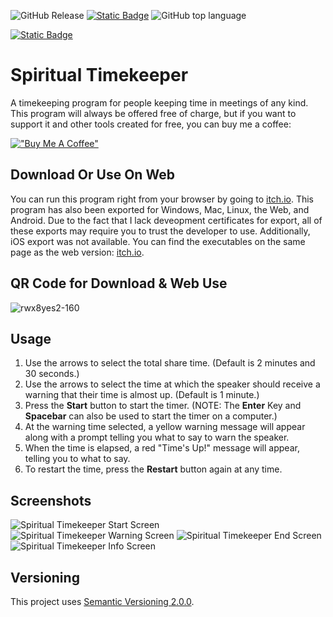 ![GitHub Release](https://img.shields.io/github/v/release/dragonforge-dev/spiritual_timekeeper?style=plastic) [![Static Badge](https://img.shields.io/badge/Godot%20Engine-4.2-blue?style=plastic&logo=godotengine)](https://godotengine.org/) ![GitHub top language](https://img.shields.io/github/languages/top/dragonforge-dev/spiritual_timekeeper?style=plastic)

[![Static Badge](https://img.shields.io/badge/itch.io-Run%20In%20Browser%20%2F%20Download-%23FA5C5C?style=plastic&logo=itchdotio)](https://tinyurl.com/rwx8yes2)

# Spiritual Timekeeper #
A timekeeping program for people keeping time in meetings of any kind. This program will always be offered free of charge, but if you want to support it and other tools created for free, you can buy me a coffee:

[!["Buy Me A Coffee"](https://www.buymeacoffee.com/assets/img/custom_images/orange_img.png)](https://www.buymeacoffee.com/dragonforge.dev)

## Download Or Use On Web ##
You can run this program right from your browser by going to [itch.io](https://tinyurl.com/rwx8yes2). This program has also been exported for Windows, Mac, Linux, the Web, and Android. Due to the fact that I lack deveopment certificates for export, all of these exports may require you to trust the developer to use. Additionally, iOS export was not available. You can find the executables on the same page as the web version: [itch.io](https://tinyurl.com/rwx8yes2).

## QR Code for Download & Web Use ##
![rwx8yes2-160](https://github.com/dragonforge-dev/spiritual_timekeeper/assets/172682465/9a373ce8-b464-4430-9d34-8edd080072b7)

## Usage ##
1. Use the arrows to select the total share time. (Default is 2 minutes and 30 seconds.)
2. Use the arrows to select the time at which the speaker should receive a warning that their time is almost up. (Default is 1 minute.)
3. Press the **Start** button to start the timer. (NOTE: The **Enter** Key and **Spacebar** can also be used to start the timer on a computer.)
4. At the warning time selected, a yellow warning message will appear along with a prompt telling you what to say to warn the speaker.
5. When the time is elapsed, a red "Time's Up!" message will appear, telling you to what to say.
6. To restart the time, press the **Restart** button again at any time.

## Screenshots ##
![Spiritual Timekeeper Start Screen](https://github.com/dragonforge-dev/spiritual_timekeeper/assets/172682465/f53081e0-4460-41e6-bae9-2ef83c2ed3bb)
![Spiritual Timekeeper Warning Screen](https://github.com/dragonforge-dev/spiritual_timekeeper/assets/172682465/00a0636c-0372-4e0e-8992-4eb3e910262f)
![Spiritual Timekeeper End Screen](https://github.com/dragonforge-dev/spiritual_timekeeper/assets/172682465/2231bc7a-662c-4b13-a6f4-34bf2f3309f8)
![Spiritual Timekeeper Info Screen](https://github.com/dragonforge-dev/spiritual_timekeeper/assets/172682465/14161c89-7237-4550-96a6-0b9742d2d21f)

## Versioning ##
This project uses [Semantic Versioning 2.0.0](https://semver.org/).
